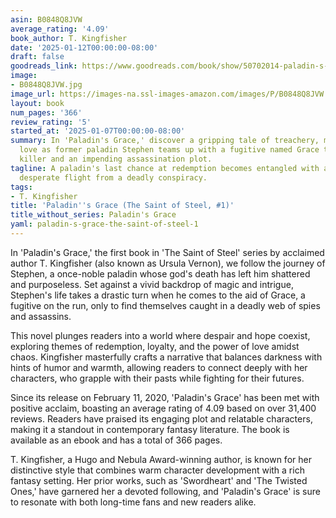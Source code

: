 ```yaml
---
asin: B0848Q8JVW
average_rating: '4.09'
book_author: T. Kingfisher
date: '2025-01-12T00:00:00-08:00'
draft: false
goodreads_link: https://www.goodreads.com/book/show/50702014-paladin-s-grace
image:
- B0848Q8JVW.jpg
image_url: https://images-na.ssl-images-amazon.com/images/P/B0848Q8JVW.01._SCLZZZZZZZ.jpg
layout: book
num_pages: '366'
review_rating: '5'
started_at: '2025-01-07T00:00:00-08:00'
summary: In 'Paladin's Grace,' discover a gripping tale of treachery, magic, and unexpected
  love as former paladin Stephen teams up with a fugitive named Grace to face a cryptic
  killer and an impending assassination plot.
tagline: A paladin's last chance at redemption becomes entangled with a fugitive's
  desperate flight from a deadly conspiracy.
tags:
- T. Kingfisher
title: 'Paladin''s Grace (The Saint of Steel, #1)'
title_without_series: Paladin's Grace
yaml: paladin-s-grace-the-saint-of-steel-1
---
```


In 'Paladin's Grace,' the first book in 'The Saint of Steel' series by acclaimed author T. Kingfisher (also known as Ursula Vernon), we follow the journey of Stephen, a once-noble paladin whose god's death has left him shattered and purposeless. Set against a vivid backdrop of magic and intrigue, Stephen's life takes a drastic turn when he comes to the aid of Grace, a fugitive on the run, only to find themselves caught in a deadly web of spies and assassins.

This novel plunges readers into a world where despair and hope coexist, exploring themes of redemption, loyalty, and the power of love amidst chaos. Kingfisher masterfully crafts a narrative that balances darkness with hints of humor and warmth, allowing readers to connect deeply with her characters, who grapple with their pasts while fighting for their futures.

Since its release on February 11, 2020, 'Paladin's Grace' has been met with positive acclaim, boasting an average rating of 4.09 based on over 31,400 reviews. Readers have praised its engaging plot and relatable characters, making it a standout in contemporary fantasy literature. The book is available as an ebook and has a total of 366 pages.

T. Kingfisher, a Hugo and Nebula Award-winning author, is known for her distinctive style that combines warm character development with a rich fantasy setting. Her prior works, such as 'Swordheart' and 'The Twisted Ones,' have garnered her a devoted following, and 'Paladin's Grace' is sure to resonate with both long-time fans and new readers alike.